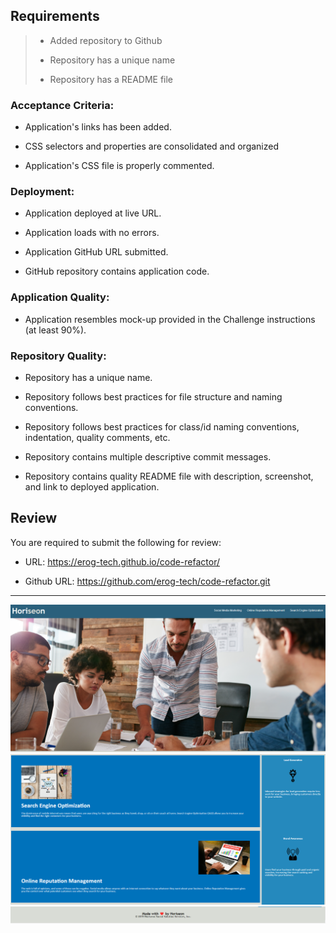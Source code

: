 
## Requirements
>
> * Added repository to Github
>
> * Repository has a unique name
>
> * Repository has a README file
>

### Acceptance Criteria:

  * Application's links has been added.

  * CSS selectors and properties are consolidated and organized

  * Application's CSS file is properly commented.

### Deployment:

* Application deployed at live URL.

* Application loads with no errors.

* Application GitHub URL submitted.

* GitHub repository contains application code.

### Application Quality:

* Application resembles mock-up provided in the Challenge instructions (at least 90%).

### Repository Quality:

* Repository has a unique name.

* Repository follows best practices for file structure and naming conventions.

* Repository follows best practices for class/id naming conventions, indentation, quality comments, etc.

* Repository contains multiple descriptive commit messages.

* Repository contains quality README file with description, screenshot, and link to deployed application.

## Review

You are required to submit the following for review:


* URL: https://erog-tech.github.io/code-refactor/

* Github URL: https://github.com/erog-tech/code-refactor.git

---
![Alt text](./images/header.png?raw=true "Header")
![Alt text](./images/section.png?raw=true "Header")
![Alt text](./images/footer.png?raw=true "Header")
